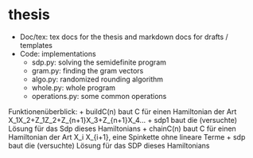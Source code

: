 # thesis

+ Doc/tex: tex docs for the thesis and markdown docs for drafts / templates
+ Code: implementations
	+ sdp.py: solving the semidefinite program
	+ gram.py: finding the gram vectors
	+ algo.py: randomized rounding algorithm
	+ whole.py: whole program
	+ operations.py: some common operations

Funktionenüberblick:
	+ buildC(n) baut C für einen Hamiltonian der Art X_1X_2+Z_1Z_2+Z_{n+1}X_3+Z_{n+1}X_4...
	+ sdp1 baut die (versuchte) Lösung für das Sdp dieses Hamiltonians
	+ chainC(n) baut C für einen Hamiltonian der Art X_i X_{i+1}, eine Spinkette ohne lineare Terme
	+ sdp baut die (versuchte) Lösung für das SDP dieses Hamiltonians
